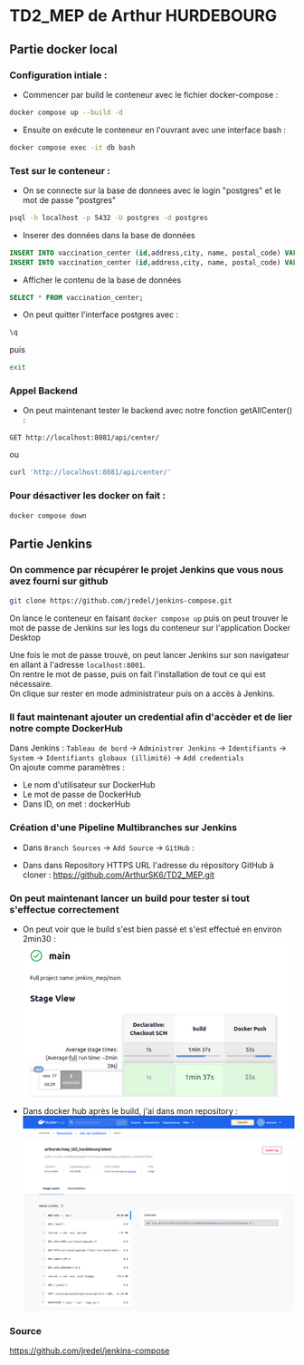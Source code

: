 # TD2_MEP de Arthur HURDEBOURG

## Partie docker local

### Configuration intiale :
- Commencer par build le conteneur avec le fichier docker-compose :
```bash
docker compose up --build -d
```
- Ensuite on exécute le conteneur en l'ouvrant avec une interface bash :
```bash
docker compose exec -it db bash
```
### Test sur le conteneur :
- On se connecte sur la base de donnees avec le login "postgres" et le mot de passe "postgres"
```bash
psql -h localhost -p 5432 -U postgres -d postgres
```

- Inserer des données dans la base de données
```sql
INSERT INTO vaccination_center (id,address,city, name, postal_code) VALUES (1, '5 rue du poisson','Paris','Centre de Paris','75000');
INSERT INTO vaccination_center (id,address,city, name, postal_code) VALUES (2, '2 rue de Brabois','Nancy','Centre de Nancy','54000');
```
- Afficher le contenu de la base de données
```sql
SELECT * FROM vaccination_center;
```

- On peut quitter l'interface postgres avec :
```bash
\q
```
puis
```bash
exit
```
### Appel Backend
- On peut maintenant tester le backend avec notre fonction getAllCenter() :
```
GET http://localhost:8081/api/center/
```
ou
```bash
curl 'http://localhost:8081/api/center/'
```
### Pour désactiver les docker on fait :
```bash
docker compose down
```






## Partie Jenkins
### On commence par récupérer le projet Jenkins que vous nous avez fourni sur github
```bash
git clone https://github.com/jredel/jenkins-compose.git
```
On lance le conteneur en faisant ```docker compose up``` puis on peut trouver le mot de passe de Jenkins sur les logs du conteneur sur l'application Docker Desktop

Une fois le mot de passe trouvè, on peut lancer Jenkins sur son navigateur en allant à l'adresse `localhost:8001`.  
On rentre le mot de passe, puis on fait l'installation de tout ce qui est nécessaire.  
On clique sur rester en mode administrateur puis on a accès à Jenkins.  

### Il faut maintenant ajouter un credential afin d'accèder et de lier notre compte DockerHub
Dans Jenkins :
` Tableau de bord ` -> ` Administrer Jenkins ` -> ` Identifiants ` -> ` System ` -> ` Identifiants globaux (illimité) ` -> ` Add credentials `  
On ajoute comme paramètres :
- Le nom d'utilisateur sur DockerHub
- Le mot de passe de DockerHub
- Dans ID, on met : dockerHub

### Création d'une Pipeline Multibranches sur Jenkins
- Dans ` Branch Sources ` -> ` Add Source ` -> ` GitHub ` :

- Dans dans Repository HTTPS URL l'adresse du répository GitHub à cloner :
    https://github.com/ArthurSK6/TD2_MEP.git

### On peut maintenant lancer un build pour tester si tout s'effectue correctement
- On peut voir que le build s'est bien passé et s'est effectué en environ 2min30 :
![plot](./images/resultat_jenkins.png)

- Dans docker hub après le build, j'ai dans mon repository :
![plot](./images/resultat_docker_hub.png)

### Source
https://github.com/jredel/jenkins-compose
